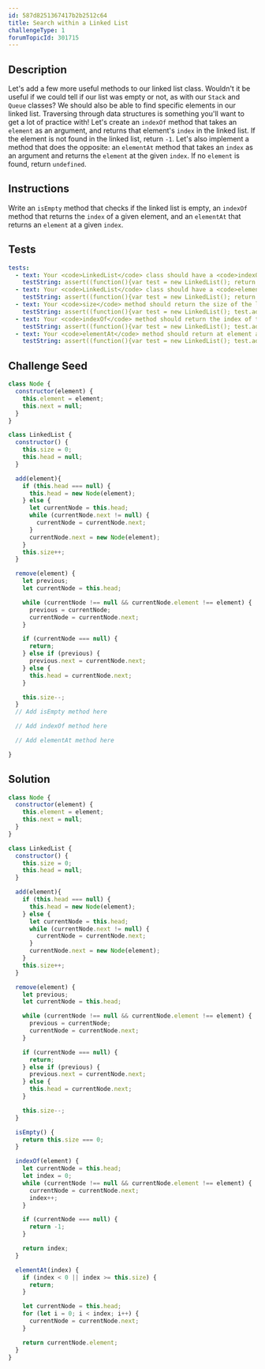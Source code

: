 ```yaml
---
id: 587d8251367417b2b2512c64
title: Search within a Linked List
challengeType: 1
forumTopicId: 301715
---
```


## Description
<section id='description'>
Let's add a few more useful methods to our linked list class. Wouldn't it be useful if we could tell if our list was empty or not, as with our <code>Stack</code> and <code>Queue</code> classes?
We should also be able to find specific elements in our linked list. Traversing through data structures is something you'll want to get a lot of practice with! Let's create an <code>indexOf</code> method that takes an <code>element</code> as an argument, and returns that element's <code>index</code> in the linked list. If the element is not found in the linked list, return <code>-1</code>.
Let's also implement a method that does the opposite: an <code>elementAt</code> method that takes an <code>index</code> as an argument and returns the <code>element</code> at the given <code>index</code>. If no <code>element</code> is found, return <code>undefined</code>.
</section>

## Instructions
<section id='instructions'>
Write an <code>isEmpty</code> method that checks if the linked list is empty, an <code>indexOf</code> method that returns the <code>index</code> of a given element, and an <code>elementAt</code> that returns an <code>element</code> at a given <code>index</code>.
</section>

## Tests
<section id='tests'>

```yml
tests:
  - text: Your <code>LinkedList</code> class should have a <code>indexOf</code> method.
    testString: assert((function(){var test = new LinkedList(); return (typeof test.indexOf === 'function')}()));
  - text: Your <code>LinkedList</code> class should have a <code>elementAt</code> method.
    testString: assert((function(){var test = new LinkedList(); return (typeof test.elementAt === 'function')}()));
  - text: Your <code>size</code> method should return the size of the linked list
    testString: assert((function(){var test = new LinkedList(); test.add('cat'); test.add('dog'); test.add('kitten'); return test.size === 3}()));
  - text: Your <code>indexOf</code> method should return the index of the given element.
    testString: assert((function(){var test = new LinkedList(); test.add('cat'); test.add('dog'); test.add('kitten'); return test.indexOf('kitten') === 2}()));
  - text: Your <code>elementAt</code> method should return at element at a given index.
    testString: assert((function(){var test = new LinkedList(); test.add('cat'); test.add('dog'); test.add('kitten'); return test.elementAt(1) === 'dog'}()));

```

</section>

## Challenge Seed
<section id='challengeSeed'>

<div id='js-seed'>

```js
class Node {
  constructor(element) {
    this.element = element;
    this.next = null;
  }
}

class LinkedList {
  constructor() {
    this.size = 0;
    this.head = null;
  }

  add(element){
    if (this.head === null) {
      this.head = new Node(element);
    } else {
      let currentNode = this.head;
      while (currentNode.next != null) {
        currentNode = currentNode.next;
      }
      currentNode.next = new Node(element);
    }
    this.size++;
  }

  remove(element) {
    let previous;
    let currentNode = this.head;

    while (currentNode !== null && currentNode.element !== element) {
      previous = currentNode;
      currentNode = currentNode.next;
    }

    if (currentNode === null) {
      return;
    } else if (previous) {
      previous.next = currentNode.next;
    } else {
      this.head = currentNode.next;
    }

    this.size--;
  }
  // Add isEmpty method here

  // Add indexOf method here

  // Add elementAt method here

}
```

</div>

</section>

## Solution
<section id='solution'>

```js
class Node {
  constructor(element) {
    this.element = element;
    this.next = null;
  }
}

class LinkedList {
  constructor() {
    this.size = 0;
    this.head = null;
  }

  add(element){
    if (this.head === null) {
      this.head = new Node(element);
    } else {
      let currentNode = this.head;
      while (currentNode.next != null) {
        currentNode = currentNode.next;
      }
      currentNode.next = new Node(element);
    }
    this.size++;
  }

  remove(element) {
    let previous;
    let currentNode = this.head;

    while (currentNode !== null && currentNode.element !== element) {
      previous = currentNode;
      currentNode = currentNode.next;
    }

    if (currentNode === null) {
      return;
    } else if (previous) {
      previous.next = currentNode.next;
    } else {
      this.head = currentNode.next;
    }

    this.size--;
  }

  isEmpty() {
    return this.size === 0;
  }

  indexOf(element) {
    let currentNode = this.head;
    let index = 0;
    while (currentNode !== null && currentNode.element !== element) {
      currentNode = currentNode.next;
      index++;
    }

    if (currentNode === null) {
      return -1;
    }

    return index;
  }

  elementAt(index) {
    if (index < 0 || index >= this.size) {
      return;
    }

    let currentNode = this.head;
    for (let i = 0; i < index; i++) {
      currentNode = currentNode.next;
    }

    return currentNode.element;
  }
}
```

</section>
